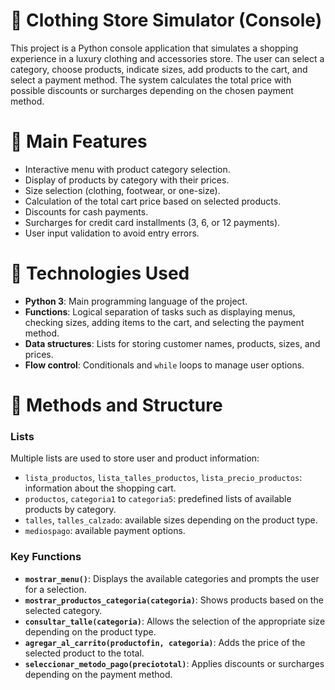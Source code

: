 # 🛒 Clothing Store Simulator (Console)

This project is a Python console application that simulates a shopping experience in a luxury clothing and accessories store.
The user can select a category, choose products, indicate sizes, add products to the cart, and select a payment method.
The system calculates the total price with possible discounts or surcharges depending on the chosen payment method.

# 📌 Main Features

* Interactive menu with product category selection.
* Display of products by category with their prices.
* Size selection (clothing, footwear, or one-size).
* Calculation of the total cart price based on selected products.
* Discounts for cash payments.
* Surcharges for credit card installments (3, 6, or 12 payments).
* User input validation to avoid entry errors.

# 🧰 Technologies Used

* **Python 3**: Main programming language of the project.
* **Functions**: Logical separation of tasks such as displaying menus, checking sizes, adding items to the cart, and selecting the payment method.
* **Data structures**: Lists for storing customer names, products, sizes, and prices.
* **Flow control**: Conditionals and `while` loops to manage user options.

# 🔧 Methods and Structure

### Lists

Multiple lists are used to store user and product information:

* `lista_productos`, `lista_talles_productos`, `lista_precio_productos`: information about the shopping cart.
* `productos`, `categoria1` to `categoria5`: predefined lists of available products by category.
* `talles`, `talles_calzado`: available sizes depending on the product type.
* `mediospago`: available payment options.

### Key Functions

* **`mostrar_menu()`**: Displays the available categories and prompts the user for a selection.
* **`mostrar_productos_categoria(categoria)`**: Shows products based on the selected category.
* **`consultar_talle(categoria)`**: Allows the selection of the appropriate size depending on the product type.
* **`agregar_al_carrito(productofin, categoria)`**: Adds the price of the selected product to the total.
* **`seleccionar_metodo_pago(preciototal)`**: Applies discounts or surcharges depending on the payment method.

